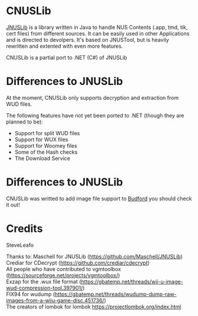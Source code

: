 # CNUSLib

[JNUSLib](https://github.com/Maschell/JNUSLib) is a library written in Java to handle NUS Contents (.app, tmd, tik, cert files) from different sources. It can be easily used in other Applications and is directed to devolpers. It's based on JNUSTool, but is heavily rewritten and extented with even more features.

CNUSLib is a partial port to .NET (C#) of JNUSLib

# Differences to JNUSLib

At the moment, CNUSLib only supports decryption and extraction from WUD files.

The following features have not yet been ported to .NET (though they are planned to be):
 - Support for split WUD files
 - Support for WUX files
 - Support for Woomey files
 - Some of the Hash checks
 - The Download Service
 
# Differences to JNUSLib

CNUSLib was writted to add image file support to [Budford](https://github.com/Maschell/JNUSLib) you should check it out!

# Credits
SteveLeafo

Thanks to:
Maschell for JNUSLib (https://github.com/Maschell/JNUSLib)  
Crediar for CDecrypt (https://github.com/crediar/cdecrypt)  
All people who have contributed to vgmtoolbox (https://sourceforge.net/projects/vgmtoolbox/)  
Exzap for the .wux file format (https://gbatemp.net/threads/wii-u-image-wud-compression-tool.397901/)  
FIX94 for wudump (https://gbatemp.net/threads/wudump-dump-raw-images-from-a-wiiu-game-disc.451736/)  
The creators of lombok for lombok https://projectlombok.org/index.html  

